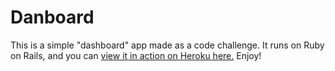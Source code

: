 # Danboard

This is a simple "dashboard" app made as a code challenge. It runs on Ruby on Rails, and you can [view it in action on Heroku here.](http://rocky-inlet-7654.herokuapp.com/) Enjoy!